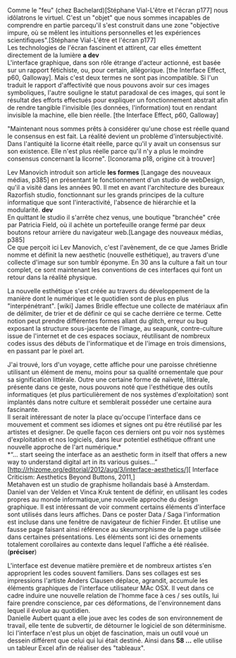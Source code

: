﻿Comme le "feu" (chez Bachelard)[Stéphane Vial-L'être et l'écran p177] nous idôlatrons le virtuel. C'est un "objet" que nous sommes incapables de comprendre en partie parcequ'il s'est construit dans une zone "objective impure, où se mêlent les intuitions personnelles et les expériences scientifiques".[Stéphane Vial-L'être et l'écran p177]  
Les technologies de l'écran fascinent et attirent, car elles  émettent directement de la lumière **a dev**   
L'interface graphique, dans son rôle étrange d'acteur actionné, est basée sur un rapport fétichiste, ou, pour certain, allégorique. [the Interface Effect, p60, Galloway]. Mais c'est deux termes ne sont pas incompatible. Si l'un traduit le rapport d'affectivité que nous pouvons avoir sur ces images symboliques, l'autre souligne le statut paradoxal de ces images, qui sont le résultat des efforts effectués pour expliquer un fonctionnement abstrait afin de rendre tangible l'invisible (les données, l'information) tout en rendant invisible la machine, elle bien réelle. [the Interface Effect, p60, Galloway]  

"Maintenant nous sommes prêts à considérer qu'une chose est réelle quand le consensus en est fait. La réalité devient un problème d'intersubjectivité. Dans l'antiquité la licorne était réelle, parce qu'il y avait  un consensus  sur son existence. Elle n'est plus  réelle parce qu'il n'y a plus  le moindre consensus  concernant la licorne".  [Iconorama p18, origine cit à trouver]  

Lev Manovich introduit son article __les formes__ [Langage des nouveaux médias, p385] en présentant le fonctionnement d'un studio de webDesign, qu'il a visité dans les années 90. Il met en avant l'architecture des bureaux Razorfish studio, fonctionnant sur les grands principes de la culture informatique que sont l'interactivité, l'absence de hiérarchie et la modularité. **dev**  
En quittant le studio il s'arrête chez venus, une boutique "branchée" crée par Patricia Field, où il achète un portefeuille orange fermé par deux boutons retour arrière du navigateur web.[Langage des nouveaux médias, p385]  
Ce que perçoit ici Lev Manovich, c'est l'avènement, de ce que James Bridle nomme et définit la new aesthetic (nouvelle esthétique), au travers d'une collecte d'image sur son tumblr éponyme. En 30 ans la culture a fait un tour complet, ce sont maintenant les conventions de ces interfaces qui font un retour dans la réalité physique.  

La nouvelle esthétique s'est créée au travers du développement de la manière dont le numérique et le quotidien sont de plus en plus "interpénétrant". [wiki] James Bridle effectue une collecte de matériaux afin de délimiter, de trier  et de définir ce qui se cache derrière ce terme. Cette notion peut prendre différentes formes allant du glitch, erreur ou bug exposant la structure sous-jacente de l'image, au seapunk, contre-culture issue de l'internet et de ces espaces sociaux, réutilisant de nombreux codes issus des débuts de l'informatique et de l'image en trois dimensions, en passant par le pixel art.  
 
J'ai trouvé, lors d'un voyage, cette affiche pour une paroisse chrétienne utilisant un élément de menu, moins pour sa qualité ornementale que pour sa signification littérale. Outre une certaine forme de naïveté, littérale, présente dans ce geste, nous pouvons noté que l'esthétique des outils informatiques (et plus particulièrement de nos systèmes d'exploitation) sont implantés dans notre culture et semblerait posséder une certaine aura fascinante.   
Il serait intéressant de noter la place qu'occupe l'interface dans ce mouvement et comment ses idiomes et signes ont pu être réutilisé par les artistes et designer. De quelle façon ces derniers ont pu voir nos systèmes d'exploitation et nos logiciels, dans leur potentiel esthétique offrant une nouvelle approche de l'art numérique.*   
*“... start seeing the interface as an aesthetic form in itself that offers a new way to understand digital art in its various guises...”  
[http://rhizome.org/editorial/2012/aug/3/interface-aesthetics/][ Interface Criticism: Aesthetics Beyond Buttons, 2011,]  
Metahaven est un studio de graphisme hollandais basé à Amsterdam. Daniel van der Velden et  Vinca Kruk tentent de définir, en utilisant les codes propres au monde informatique,une nouvelle approche du design graphique. Il est intéressant de voir comment certains éléments d'interface sont utilisés dans leurs affiches. Dans ce poster Data / Saga l'information est incluse dans une fenêtre de navigateur de fichier Finder. Et utilise une fausse page faisant ainsi référence au skeumorphisme de la page utilisée dans certaines présentations. Les éléments sont ici des ornements totalement corollaires au contexte dans lequel l'affiche a été réalisée. (**préciser**)  

L'interface est devenue matière première et de nombreux artistes s'en approprient les codes souvent familiers. Dans ses collages est ses impressions l'artiste Anders Clausen déplace, agrandit, accumule les éléments graphiques de l'interface utilisateur MAc OSX. Il veut dans ce cadre induire une nouvelle relation de l'homme face à ces / ses outils, lui faire prendre conscience, par ces déformations, de l'environnement dans lequel il évolue au quotidien.  
Danielle Aubert quant a elle joue avec les codes de son environnement de travail, elle tente de subvertir, de détourner le logiciel de son déterminisme. Ici l'interface n'est plus un objet de fascination, mais un outil voué un dessein différent que celui qui lui était destiné. Ainsi dans **58 ...** elle utilise un tableur Excel afin de réaliser des "tableaux".  
